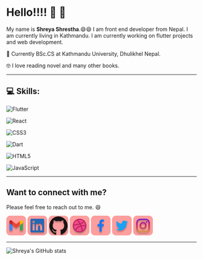 # Hello!!!! :wave: :wave:

My name is **Shreya Shrestha**.:smile::smile: I am front end developer from Nepal. I am currently living in Kathmandu. 
I am currently working on flutter projects and web development.

:book: Currently BSc.CS at Kathmandu University, Dhulikhel Nepal.

:nerd_face: I love reading novel and many other books. 

<hr/>

## :computer: Skills: 

![Flutter](https://img.shields.io/badge/Flutter-%2302569B.svg?style=for-the-badge&logo=Flutter&logoColor=white) 

![React](https://img.shields.io/badge/react-%2320232a.svg?style=for-the-badge&logo=react&logoColor=%2361DAFB)

![CSS3](https://img.shields.io/badge/css3-%231572B6.svg?style=for-the-badge&logo=css3&logoColor=white)

![Dart](https://img.shields.io/badge/dart-%230175C2.svg?style=for-the-badge&logo=dart&logoColor=white)

![HTML5](https://img.shields.io/badge/html5-%23E34F26.svg?style=for-the-badge&logo=html5&logoColor=white)

![JavaScript](https://img.shields.io/badge/javascript-%23323330.svg?style=for-the-badge&logo=javascript&logoColor=%23F7DF1E)


<hr/>

<!-- Contact -->

## Want to connect with me?

Please feel free to reach out to me. :smile:

<div class="contactInfo">
    <a href="mailto:shreya2057@gmail.com" class="items"><img src="Badges/../Bagdes/contacts/Gmail.png"/></a>
    <a href="[mailto:shreya2057@gmail.com](https://www.linkedin.com/in/shreya-shrestha-a66a3719a/)" class="items"><img src="Badges/../Bagdes/contacts/LinkedIn.png"/></a>
    <a href="mailto:shreya2057@gmail.com" class="items"><img src="Badges/../Bagdes/contacts/Github.png"/></a>
    <a href="mailto:shreya2057@gmail.com" class="items"><img src="Badges/../Bagdes/contacts/Dribble.png"/></a>
    <a href="mailto:shreya2057@gmail.com" class="items"><img src="Badges/../Bagdes/contacts/Facebook.png"/></a>
    <a href="mailto:shreya2057@gmail.com" class="items"><img src="Badges/../Bagdes/contacts/Twitter.png"/></a>
    <a href="mailto:shreya2057@gmail.com" class="items"><img src="Badges/../Bagdes/contacts/Instagram.png"/></a>
</div>

 <hr/>

 ![Shreya's GitHub stats](https://github-readme-stats.vercel.app/api?username=shreya2057&hide=stars,issues&show_icons=true&theme=radical)